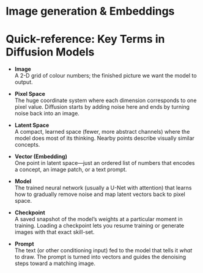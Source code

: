 # Image generation & Embeddings

# Quick-reference: Key Terms in Diffusion Models

- **Image**  
  A 2-D grid of colour numbers; the finished picture we want the model to output.

- **Pixel Space**  
  The huge coordinate system where each dimension corresponds to one pixel value. Diffusion starts by adding noise here and ends by turning noise back into an image.

- **Latent Space**  
  A compact, learned space (fewer, more abstract channels) where the model does most of its thinking. Nearby points describe visually similar concepts.

- **Vector (Embedding)**  
  One point in latent space—just an ordered list of numbers that encodes a concept, an image patch, or a text prompt.

- **Model**  
  The trained neural network (usually a U-Net with attention) that learns how to gradually remove noise and map latent vectors back to pixel space.

- **Checkpoint**  
  A saved snapshot of the model’s weights at a particular moment in training. Loading a checkpoint lets you resume training or generate images with that exact skill-set.

- **Prompt**  
  The text (or other conditioning input) fed to the model that tells it *what* to draw. The prompt is turned into vectors and guides the denoising steps toward a matching image.

